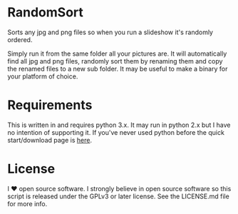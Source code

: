 # RandomSort
Sorts any jpg and png files so when you run a slideshow it's randomly ordered.

Simply run it from the same folder all your pictures are.  It will automatically find all jpg and png files, randomly sort them by renaming them and copy the renamed files to a new sub folder.  It may be useful to make a binary for your platform of choice.

# Requirements
This is written in and requires python 3.x.  It may run in python 2.x but I have no intention of supporting it.  If you've never used python before the quick start/download page is [here](https://wiki.python.org/moin/BeginnersGuide/Download).

# License
I ♥ open source software.  I strongly believe in open source software so this script is released under the GPLv3 or later license.  See the LICENSE.md file for more info.
